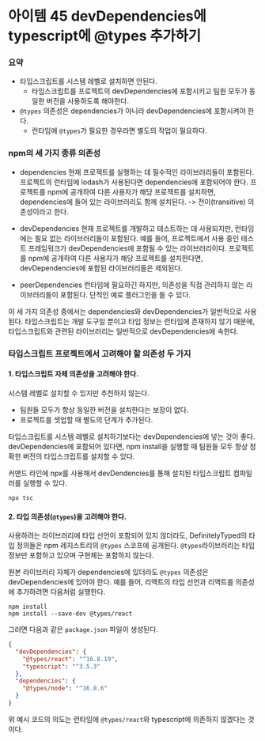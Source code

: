 # 아이템 45 devDependencies에 typescript에 @types 추가하기

### 요약
- 타입스크립트를 시스템 레벨로 설치하면 안된다.
	- 타입스크립트를 프로젝트의 devDependencies에 포함시키고 팀원 모두가 동일한 버전을 사용하도록 해야한다.
- `@types` 의존성은 dependencies가 아니라 devDependencies에 포함시켜야 한다.
	- 런타임에 `@types`가 필요한 경우라면 별도의 작업이 필요하다.

### npm의 세 가지 종류 의존성
- dependencies
현재 프로젝트를 실행하는 데 필수적인 라이브러리들이 포함된다.
프로젝트의 런타임에 lodash가 사용된다면 dependencies에 포함되어야 한다.
프로젝트를 npm에 공개하여 다른 사용자가 해당 프로젝트를 설치하면, dependencies에 들어 있는 라이브러리도 함께 설치된다.
-> 전이(transitive) 의존성이라고 한다.

- devDependencies
현재 프로젝트를 개발하고 테스트하는 데 사용되지만, 런타임에는 필요 없는 라이브러리들이 포함된다.
예를 들어, 프로젝트에서 사용 중인 테스트 프레임워크가 devDependencies에 포함될 수 있는 라이브러리이다.
프로젝트를 npm에 공개하여 다른 사용자가 해당 프로젝트를 설치한다면, devDependencies에 포함된 라이브러리들은 제외된다.

- peerDependencies
런타임에 필요하긴 하지만, 의존성을 직접 관리하지 않는 라이브러리들이 포함된다.
단적인 예로 플러그인을 들 수 있다.

이 세 가지 의존성 중에서는 dependencies와 devDependencies가 일반적으로 사용된다.
타입스크립트는 개발 도구일 뿐이고 타입 정보는 런타임에 존재하지 않기 때문에, 타입스크립트와 관련된 라이브러리는 일반적으로 devDependencies에 속한다.

### 타입스크립트 프로젝트에서 고려해야 할 의존성 두 가지
#### 1. 타입스크립트 자체 의존성을 고려해야 한다.
시스템 레벨로 설치할 수 있지만 추천하지 않는다.
- 팀원들 모두가 항상 동일한 버전을 설치한다는 보장이 없다.
- 프로젝트를 셋업할 때 별도의 단계가 추가된다.

타입스크립트를 시스템 레벨로 설치하기보다는 devDependencies에 넣는 것이 좋다.
devDependencies에 포함되어 있다면, npm install을 실행할 때 팀원들 모두 항상 정확한 버전의 타입스크립트를 설치할 수 있다.

커맨드 라인에 npx를 사용해서 devDendencies를 통해 설치된 타입스크립트 컴파일러를 실행할 수 있다.
```shell
npx tsc
```

#### 2. 타입 의존성(`@types`)을 고려해야 한다.
사용하려는 라이브러리에 타입 선언이 포함되어 있지 않더라도, DefinitelyTyped의 타입 정의들은 npm 레지스트리의 `@types` 스코프에 공개된다.
`@types`라이브러리는 타입 정보만 포함하고 있으며 구현체는 포함하지 않는다.

원본 라이브러리 자체가 dependencies에 있더라도 `@types` 의존성은 devDependencies에 있어야 한다.
예를 들어, 리액트의 타입 선언과 리액트를 의존성에 추가하려면 다음처럼 실행한다.
```shell
npm install 
npm install --save-dev @types/react
```

그러면 다음과 같은 `package.json` 파일이 생성된다.
```json
{  
  "devDependencies": {
    "@types/react": "^16.8.19",
    "typescript": "^3.5.3"
  },
  "dependencies": {  
    "@types/node": "^16.8.6"  
  }  
}
```
위 예시 코드의 의도는 런타임에 `@types/react`와 typescript에 의존하지 않겠다는 것이다.
